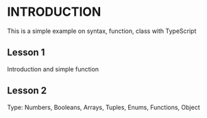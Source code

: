 # INTRODUCTION
This is a simple example on syntax, function, class with TypeScript

## Lesson 1
Introduction and simple function

## Lesson 2
Type: Numbers, Booleans, Arrays, Tuples, Enums, Functions, Object